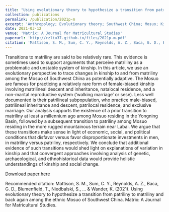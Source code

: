 ```yaml
---
title: "Using evolutionary theory to hypothesize a transition from patriliny to matriliny and back again among the ethnic Mosuo of Southwest China"
collection: publications
permalink: /publication/2021p-m
excerpt: 'Anthropology; Evolutionary theory; Southwest China; Mosuo; Kinship'
date: 2021-03-12
venue: 'Matrix: A Journal for Matricultural Studies'
paperurl: 'http://rzliu37.github.io/files/2021p-m.pdf'
citation: 'Mattison, S. M., Sum, C. Y., Reynolds, A. Z., Baca, G. D., Blumenfield, T., Niedbalski, S., ... & Wander, K. (2021). Using evolutionary theory to hypothesize a transition from patriliny to matriliny and back again among the ethnic Mosuo of Southwest China. Matrix: A Journal for Matricultural Studies.'
---
```

Transitions to matriliny are said to be relatively rare. This evidence is sometimes used to support arguments that perceive matriliny as a problematic and unstable system of kinship. In this article, we use an evolutionary perspective to trace changes in kinship to and from matriliny among the Mosuo of Southwest China as potentially adaptive. The Mosuo are famous for practicing a relatively rare form of female-biased kinship involving matrilineal descent and inheritance, natalocal residence, and a non-marital reproductive system (‘walking marriage’ or sese). Less well documented is their patrilineal subpopulation, who practice male-biased, patrilineal inheritance and descent, patrilocal residence, and exclusive marriage. Our analysis supports the existence of a prior transition to matriliny at least a millennium ago among Mosuo residing in the Yongning Basin, followed by a subsequent transition to patriliny among Mosuo residing in the more rugged mountainous terrain near Labai. We argue that these transitions make sense in light of economic, social, and political conditions that disfavor versus favor disproportionate investments in men, in matriliny versus patriliny, respectively. We conclude that additional evidence of such transitions would shed light on explanations of variation in kinship and that convergent approaches involving analysis of genetic, archaeological, and ethnohistorical data would provide holistic understandings of kinship and social change.

[Download paper here](http://academicpages.github.io/files/2021p-m.pdf)

Recommended citation: Mattison, S. M., Sum, C. Y., Reynolds, A. Z., Baca, G. D., Blumenfield, T., Niedbalski, S., ... & Wander, K. (2021). Using evolutionary theory to hypothesize a transition from patriliny to matriliny and back again among the ethnic Mosuo of Southwest China. Matrix: A Journal for Matricultural Studies.
